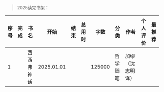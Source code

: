 >2025读完书架：

| 序号 | 完成 | 书名 | 开始 | 结束 | 总用时 | 字数 | 分类 | 作者 | 个人评价 | 最推荐 |
| --- | --- |--- |--- |--- |--- |--- |--- |--- |--- |--- |
| 1 | | 西西弗神话 | 2025.01.01 | | | 125000 | 哲学随笔 | 加缪（沈志明 译） | | |
